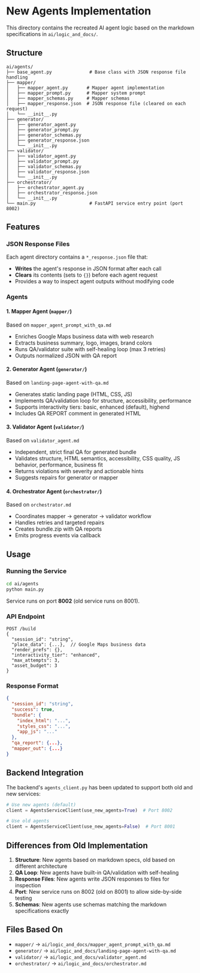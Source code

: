 # New Agents Implementation

This directory contains the recreated AI agent logic based on the markdown specifications in `ai/logic_and_docs/`.

## Structure

```
ai/agents/
├── base_agent.py              # Base class with JSON response file handling
├── mapper/
│   ├── mapper_agent.py       # Mapper agent implementation
│   ├── mapper_prompt.py      # Mapper system prompt
│   ├── mapper_schemas.py     # Mapper schemas
│   ├── mapper_response.json  # JSON response file (cleared on each request)
│   └── __init__.py
├── generator/
│   ├── generator_agent.py
│   ├── generator_prompt.py
│   ├── generator_schemas.py
│   ├── generator_response.json
│   └── __init__.py
├── validator/
│   ├── validator_agent.py
│   ├── validator_prompt.py
│   ├── validator_schemas.py
│   ├── validator_response.json
│   └── __init__.py
├── orchestrator/
│   ├── orchestrator_agent.py
│   ├── orchestrator_response.json
│   └── __init__.py
└── main.py                    # FastAPI service entry point (port 8002)
```

## Features

### JSON Response Files

Each agent directory contains a `*_response.json` file that:

- **Writes** the agent's response in JSON format after each call
- **Clears** its contents (sets to `{}`) before each agent request
- Provides a way to inspect agent outputs without modifying code

### Agents

#### 1. **Mapper Agent** (`mapper/`)

Based on `mapper_agent_prompt_with_qa.md`

- Enriches Google Maps business data with web research
- Extracts business summary, logo, images, brand colors
- Runs QA/validator suite with self-healing loop (max 3 retries)
- Outputs normalized JSON with QA report

#### 2. **Generator Agent** (`generator/`)

Based on `landing-page-agent-with-qa.md`

- Generates static landing page (HTML, CSS, JS)
- Implements QA/validation loop for structure, accessibility, performance
- Supports interactivity tiers: basic, enhanced (default), highend
- Includes QA REPORT comment in generated HTML

#### 3. **Validator Agent** (`validator/`)

Based on `validator_agent.md`

- Independent, strict final QA for generated bundle
- Validates structure, HTML semantics, accessibility, CSS quality, JS behavior, performance, business fit
- Returns violations with severity and actionable hints
- Suggests repairs for generator or mapper

#### 4. **Orchestrator Agent** (`orchestrator/`)

Based on `orchestrator.md`

- Coordinates mapper → generator → validator workflow
- Handles retries and targeted repairs
- Creates bundle.zip with QA reports
- Emits progress events via callback

## Usage

### Running the Service

```bash
cd ai/agents
python main.py
```

Service runs on port **8002** (old service runs on 8001).

### API Endpoint

```
POST /build
{
  "session_id": "string",
  "place_data": {...},  // Google Maps business data
  "render_prefs": {},
  "interactivity_tier": "enhanced",
  "max_attempts": 3,
  "asset_budget": 3
}
```

### Response Format

```json
{
  "session_id": "string",
  "success": true,
  "bundle": {
    "index_html": "...",
    "styles_css": "...",
    "app_js": "..."
  },
  "qa_report": {...},
  "mapper_out": {...}
}
```

## Backend Integration

The backend's `agents_client.py` has been updated to support both old and new services:

```python
# Use new agents (default)
client = AgentsServiceClient(use_new_agents=True)  # Port 8002

# Use old agents
client = AgentsServiceClient(use_new_agents=False)  # Port 8001
```

## Differences from Old Implementation

1. **Structure**: New agents based on markdown specs, old based on different architecture
2. **QA Loop**: New agents have built-in QA/validation with self-healing
3. **Response Files**: New agents write JSON responses to files for inspection
4. **Port**: New service runs on 8002 (old on 8001) to allow side-by-side testing
5. **Schemas**: New agents use schemas matching the markdown specifications exactly

## Files Based On

- `mapper/` → `ai/logic_and_docs/mapper_agent_prompt_with_qa.md`
- `generator/` → `ai/logic_and_docs/landing-page-agent-with-qa.md`
- `validator/` → `ai/logic_and_docs/validator_agent.md`
- `orchestrator/` → `ai/logic_and_docs/orchestrator.md`
